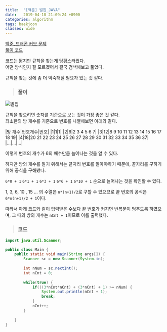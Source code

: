 ```yaml
---
title:  "[백준] 벌집_JAVA"
date:   2019-04-18 21:09:24 +0900
categories: algorithm
tags: baekjoon
classes: wide
---
```


[백준_드래곤 커브 문제](https://www.acmicpc.net/problem/2292)  
[풀이 코드](https://github.com/2ssue/Algorithm/blob/master/Baekjoon/2292.java)  
  
코드는 짧지만 규칙을 찾는게 당황스러웠다.  
어떤 방식인지 잘 모르겠어서 결국 검색해보고 풀었다.  
  
규칙을 찾는 것에 좀 더 익숙해질 필요가 있는 것 같다.  

> ### 풀이

![벌집](https://www.acmicpc.net/JudgeOnline/upload/201009/3(2).png)  
  
규칙을 찾으려면 숫자를 기준으로 보는 것이 가장 좋은 것 같다.  
최소한의 방 개수를 기준으로 번호를 나열해보면 아래와 같다.  
  
|방 개수|번호개수|번호|
|1|1|1|
|2|6|2 3 4 5 6 7|
|3|12|8 9 10 11 12 13 14 15 16 17 18 19|
|4|18|20 21 22 23 24 25 26 27 28 29 30 31 32 33 34 35 36 37|
|...|...|...|
  
이렇게 번호의 개수가 6의 배수만큼 늘어나는 것을 알 수 있다.  
  
하지만 방의 개수를 알기 위해서는 끝자리 번호를 알아야하기 때문에, 끝자리를 구하기 위해 공식을 구해봤다.  
  
`6*0 + 1` `6*1 + 1` `6*3 + 1` `6*6 + 1` `6*10 + 1` 순으로 늘어나는 것을 확인할 수 있다.  

1, 3, 6, 10 , 15 ... 의 수열은 `n*(n+1)/2`로 구할 수 있으므로 끝 번호의 공식은 `6*n(n+1)/2 + 1`이다.  
  
따라서 아래 코드와 같이 입력받은 수보다 끝 번호가 커지면 반복문이 멈추도록 하였으며, 그 때의 방의 개수는 `nCnt + 1`이므로 이를 출력했다.  

> ### 코드

```java
import java.util.Scanner;

public class Main {
	public static void main(String args[]) {
		Scanner sc = new Scanner(System.in);
		
		int nNum = sc.nextInt();
		int nCnt = 0;
		
		while(true) {
			if(((3*nCnt*nCnt) + (3*nCnt) + 1) >= nNum) {
				System.out.println(nCnt + 1);
				break;
			}
			nCnt++;
		}
		
	}
}
```